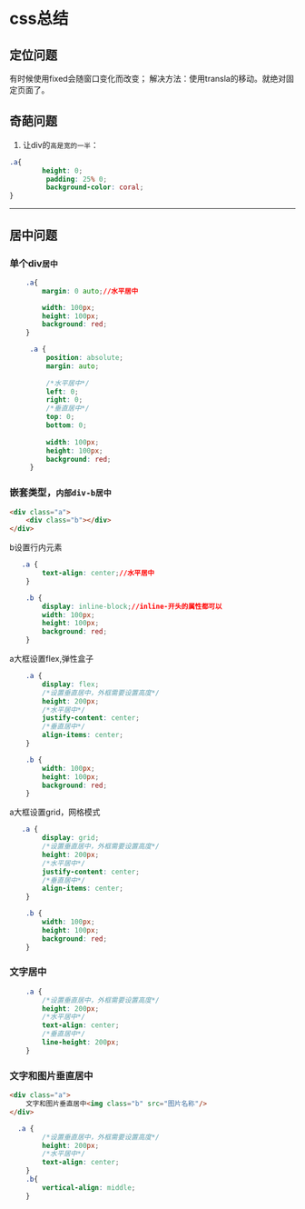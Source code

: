 # css总结
## 定位问题
有时候使用fixed会随窗口变化而改变；
解决方法：使用transla的移动。就绝对固定页面了。
## 奇葩问题
1. 让div的`高是宽的一半`：
```css
.a{
        height: 0;
         padding: 25% 0;
         background-color: coral;
}
```

--- 
## 居中问题
### 单个div`居中`
```css
    .a{
        margin: 0 auto;//水平居中

        width: 100px;
        height: 100px;
        background: red;
    }
```

```css
     .a {
         position: absolute;
         margin: auto;
         
         /*水平居中*/
         left: 0;
         right: 0;
         /*垂直居中*/
         top: 0;
         bottom: 0;
 
         width: 100px;
         height: 100px;
         background: red;
     }
```

### 嵌套类型，`内部div-b居中`
```html
<div class="a">
    <div class="b"></div>
</div>
```
b设置行内元素
```css
   .a {
        text-align: center;//水平居中
    }

    .b {
        display: inline-block;//inline-开头的属性都可以
        width: 100px;
        height: 100px;
        background: red;
    }
```

a大框设置flex,弹性盒子
```css
    .a {
        display: flex;
        /*设置垂直居中，外框需要设置高度*/
        height: 200px;
        /*水平居中*/
        justify-content: center;
        /*垂直居中*/
        align-items: center;
    }

    .b {
        width: 100px;
        height: 100px;
        background: red;
    }
```
a大框设置grid，网格模式
```css
   .a {
        display: grid;
        /*设置垂直居中，外框需要设置高度*/
        height: 200px;
        /*水平居中*/
        justify-content: center;
        /*垂直居中*/
        align-items: center;
    }

    .b {
        width: 100px;
        height: 100px;
        background: red;
    }
```

### 文字居中
```css
    .a {
        /*设置垂直居中，外框需要设置高度*/
        height: 200px;
        /*水平居中*/
        text-align: center;
        /*垂直居中*/
        line-height: 200px;
    }
```

### 文字和图片垂直居中
```html
<div class="a">
    文字和图片垂直居中<img class="b" src="图片名称"/>
</div>
```

```css
  .a {
        /*设置垂直居中，外框需要设置高度*/
        height: 200px;
        /*水平居中*/
        text-align: center;
    }
    .b{
        vertical-align: middle;
    }
```